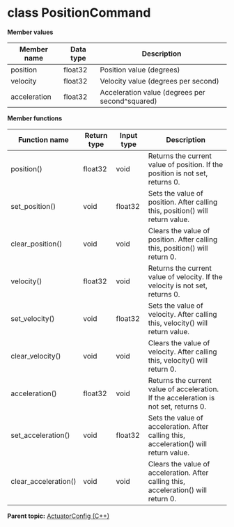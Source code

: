 # class PositionCommand

 **Member values** 

|Member name|Data type|Description|
|-----------|---------|-----------|
|position|float32|Position value \(degrees\)|
|velocity|float32|Velocity value \(degrees per second\)|
|acceleration|float32|Acceleration value \(degrees per second^squared\)|

 **Member functions** 

|Function name|Return type|Input type|Description|
|-------------|-----------|----------|-----------|
|position\(\)|float32|void|Returns the current value of position. If the position is not set, returns 0.|
|set\_position\(\)|void|float32|Sets the value of position. After calling this, position\(\) will return value.|
|clear\_position\(\)|void|void|Clears the value of position. After calling this, position\(\) will return 0.|
|velocity\(\)|float32|void|Returns the current value of velocity. If the velocity is not set, returns 0.|
|set\_velocity\(\)|void|float32|Sets the value of velocity. After calling this, velocity\(\) will return value.|
|clear\_velocity\(\)|void|void|Clears the value of velocity. After calling this, velocity\(\) will return 0.|
|acceleration\(\)|float32|void|Returns the current value of acceleration. If the acceleration is not set, returns 0.|
|set\_acceleration\(\)|void|float32|Sets the value of acceleration. After calling this, acceleration\(\) will return value.|
|clear\_acceleration\(\)|void|void|Clears the value of acceleration. After calling this, acceleration\(\) will return 0.|

**Parent topic:** [ActuatorConfig \(C++\)](../../summary_pages/ActuatorConfig.md)

